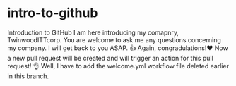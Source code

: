 # intro-to-github
Introduction to GitHub
I am here introducing my comapnry, TwinwoodITTcorp.
You are welcome to ask me any questions concerning my company.  I will get back to you ASAP.
👍
Again, congradulations!❤
Now a new pull request will be created and will trigger an action for this pull request!
👌
Well, I have to add the welcome.yml workflow file deleted earlier in this branch.
